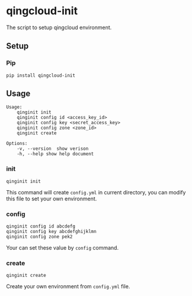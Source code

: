 # qingcloud-init
The script to setup qingcloud environment.

## Setup

### Pip

```
pip install qingcloud-init
```

## Usage

```
Usage:
    qinginit init
    qinginit config id <access_key_id>
    qinginit config key <secret_access_key>
    qinginit config zone <zone_id>
    qinginit create

Options:
    -v, --version  show verison
    -h, --help show help document
```

### init

```
qinginit init
```

This command will create `config.yml` in current directory, you can modify this file to set your own environment.

### config

```
qinginit config id abcdefg
qinginit config key abcdefghijklmn
qinginit config zone pek2
```

Your can set these value by `config` command.

### create

```
qinginit create
```

Create your own environment from `config.yml` file.
